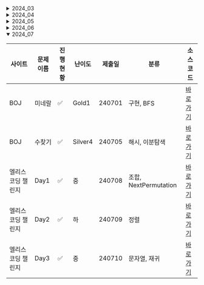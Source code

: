 <details close>
<summary>2024_03</summary>

| 사이트      | 문제 이름        | 진행 현황           | 난이도 | 제출일 | 소스코드                                      |
| ----------- | ---------------- | ------------------- | ------ | ------ | --------------------------------------------- |
| Programmers | 도넛과 막대      | :white\*check_mark: | Lv.2   | 240317 | [바로가기](2024_03/Sol*도넛과막대그래프.java) |
| Programmers | 가장 긴 펠린드롬 | :white\*check_mark: | Lv.3   | 240317 | [바로가기](2024_03/Sol*가장긴펠린드롬.java)   |
| Programmers | 올바른 괄호      | :white\*check_mark: | Lv.2   | 240317 | [바로가기](2024_03/Sol*올바른문자열.java)     |
| Programmers | 주사위 고르기    | :white\*check_mark: | Lv.3   | 240319 | [바로가기](2024_03/Sol*주사위고르기.java)     |
| Programmers | 멀리 뛰기        | :white\*check_mark: | Lv.2   | 240324 | [바로가기](2024_03/Sol*멀리뛰기.java)         |
| Programmers | 최솟값 만들기    | :white\*check_mark: | Lv.2   | 240324 | [바로가기](2024_03/Sol*최소값만들기.java)     |
| Programmers | NQueen           | :white_check_mark:  | Lv.2   | 240324 | [바로가기](2024_03/피보나치수.c)              |
| Programmers | 피보나치         | :white_check_mark:  | Lv.2   | 240324 | [바로가기](2024_03/Nqueen.cpp)                |

</details>

<details close>

<summary>2024_04</summary>

| 사이트 | 문제 이름          | 진행 현황          | 난이도 | 제출일 | 소스코드                                        |
| ------ | ------------------ | ------------------ | ------ | ------ | ----------------------------------------------- |
| BOJ    | 구슬탈출 2         | :white_check_mark: | Gold1  | 240414 | [바로가기](2024_04/Sol_13460_구슬탈출2.java)    |
| BOJ    | 주사위 굴리기      | :white_check_mark: | Gold4  | 240415 | [바로가기](2024_04/Sol_14499_주사위굴리기.java) |
| BOJ    | 코드트리-마법의 숲 | :white_check_mark: | Gold3  | 240417 | [바로가기](2024_04/CT_마법의_숲.java)           |
| BOJ    | 테트로미노         | :white_check_mark: | Gold4  | 240424 | [바로가기](2024_04/Sol_14500_테트로미노.java)   |

</details>

<details close>

<summary>2024_05</summary>

| 사이트 | 문제 이름   | 진행 현황          | 난이도 | 제출일 | 분류     | 소스코드                                      |
| ------ | ----------- | ------------------ | ------ | ------ | -------- | --------------------------------------------- |
| BOJ    | ACM크래프트 | :white_check_mark: | Gold3  | 240524 | 위상정렬 | [바로가기](2024_05/Sol_1055_ACM크래프트.java) |

</details>

<details close>

<summary>2024_06</summary>

| 사이트 | 문제 이름    | 진행 현황          | 난이도 | 제출일 | 분류                 | 소스코드                                        |
| ------ | ------------ | ------------------ | ------ | ------ | -------------------- | ----------------------------------------------- |
| BOJ    | 경사로       | :white_check_mark: | Gold3  | 240607 | 구현                 | [바로가기](2024_06/Sol_14890_경사로.java)       |
| BOJ    | 음악프로그램 | :white_check_mark: | Gold3  | 240612 | 위상정렬             | [바로가기](2024_06/Sol_2623_음악프로그램.java)  |
| BOJ    | 사다리조작   | :white_check_mark: | Gold3  | 240613 | 구현, 조합           | [바로가기](2024_06/Sol_15684_사다리조작.java)   |
| BOJ    | 나무재테크   | :white_check_mark: | Gold3  | 240616 | 구현, 자료구조       | [바로가기](2024_06/Sol_16235_나무재테크.java)   |
| BOJ    | 피보나치수6  | :white_check_mark: | Gold2  | 240617 | 행렬방정식, 분할정복 | [바로가기](2024_06/Sol_11444_피보나치수_6.java) |
| BOJ    | 트리의 지름  | :white_check_mark: | Gold2  | 240618 | 트리, BFS            | [바로가기](2024_06/Sol_1167_트리의지름.java)    |
| BOJ    | 플로이드     | :white_check_mark: | Gold4  | 240619 | 플로이드워셜         | [바로가기](2024_06/Sol_11404_플로이드.java)     |
| BOJ    | 파티         | :white_check_mark: | Gold3  | 240620 | 다익스트라           | [바로가기](2024_06/Sol_1238_파티.java)          |
| BOJ    | Garden       | :white_check_mark: | Gold1  | 240621 | 조합, BFS            | [바로가기](2024_06/Sol_18809_Garden.java)       |
| BOJ    | 드래곤커브   | :white_check_mark: | Gold3  | 240626 | 구현                 | [바로가기](2024_06/Sol_15685_드래곤커브.java)   |

</details>

<details open>

<summary>2024_07</summary>

| 사이트             | 문제 이름 | 진행 현황          | 난이도  | 제출일 | 분류                  | 소스코드                                           |
| ------------------ | --------- | ------------------ | ------- | ------ | --------------------- | -------------------------------------------------- |
| BOJ                | 미네랄    | :white_check_mark: | Gold1   | 240701 | 구현, BFS             | [바로가기](2024_07/Sol_2933_미네랄.java)           |
| BOJ                | 수찾기    | :white_check_mark: | Silver4 | 240705 | 해시, 이분탐색        | [바로가기](2024_07/Sol_1920_수찾기.java)           |
| 엘리스 코딩 챌린지 | Day1      | :white_check_mark: | 중      | 240708 | 조합, NextPermutation | [바로가기](2024_07/EliceCodingChallenge_Day1.java) |
| 엘리스 코딩 챌린지 | Day2      | :white_check_mark: | 하      | 240709 | 정렬                  | [바로가기](2024_07/EliceCodingChallenge_Day2.java) |
| 엘리스 코딩 챌린지 | Day3      | :white_check_mark: | 중      | 240710 | 문자열, 재귀          | [바로가기](2024_07/EliceCodingChallenge_Day3.java) |

</details>

<!-- :white_large_square: :white_check_mark: -->
